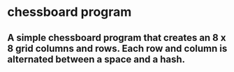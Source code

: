 # chessboard program
##  A simple chessboard program that creates an 8 x 8 grid columns and rows. Each row and column is alternated between a space and a hash.
